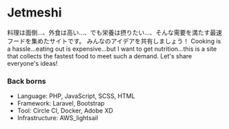 # Jetmeshi
料理は面倒…、外食は高い…、でも栄養は摂りたい…、そんな需要を満たす最速フードを集めたサイトです。
みんなのアイデアを共有しましょう！
Cooking is a hassle...eating out is expensive...but I want to get nutrition...this is a site that collects the fastest food to meet such a demand.
Let's share everyone's ideas!

### Back borns
+ Language: PHP, JavaScript, SCSS, HTML
+ Framework: Laravel, Bootstrap
+ Tool: Circle CI, Docker, Adobe XD
+ Infrastructure: AWS_lightsail

